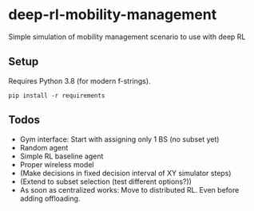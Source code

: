 # deep-rl-mobility-management

Simple simulation of mobility management scenario to use with deep RL

## Setup

Requires Python 3.8 (for modern f-strings).

```
pip install -r requirements
```

## Todos

* Gym interface: Start with assigning only 1 BS (no subset yet)
* Random agent
* Simple RL baseline agent
* Proper wireless model
* (Make decisions in fixed decision interval of XY simulator steps)
* (Extend to subset selection (test different options?))
* As soon as centralized works: Move to distributed RL. Even before adding offloading.

